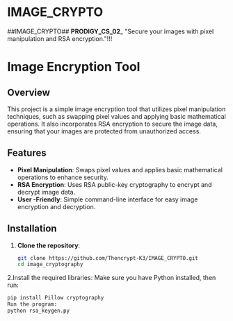# IMAGE_CRYPTO
##IMAGE_CRYPTO##   __PRODIGY_CS_02___   "Secure your images with pixel manipulation and RSA encryption."!!!

# Image Encryption Tool

## Overview

This project is a simple image encryption tool that utilizes pixel manipulation techniques, such as swapping pixel values and applying basic mathematical operations. It also incorporates RSA encryption to secure the image data, ensuring that your images are protected from unauthorized access.

## Features

- **Pixel Manipulation**: Swaps pixel values and applies basic mathematical operations to enhance security.
- **RSA Encryption**: Uses RSA public-key cryptography to encrypt and decrypt image data.
- **User -Friendly**: Simple command-line interface for easy image encryption and decryption.

## Installation

1. **Clone the repository**:
   ```bash
   git clone https://github.com/Thencrypt-K3/IMAGE_CRYPTO.git
   cd image_cryptography

2.Install the required libraries: Make sure you have Python installed, then run:
   ```bash
   pip install Pillow cryptography
   Run the program:
   python rsa_keygen.py

 
